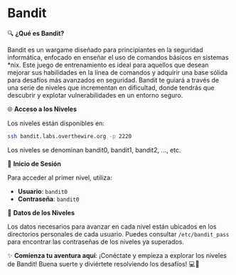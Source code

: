 # Bandit

🔍 **¿Qué es Bandit?**

Bandit es un wargame diseñado para principiantes en la seguridad informática, enfocado en enseñar el uso de comandos básicos en sistemas \*nix. Este juego de entrenamiento es ideal para aquellos que desean mejorar sus habilidades en la línea de comandos y adquirir una base sólida para desafíos más avanzados en seguridad. Bandit te guiará a través de una serie de niveles que incrementan en dificultad, donde tendrás que descubrir y explotar vulnerabilidades en un entorno seguro.

🌐 **Acceso a los Niveles**

Los niveles están disponibles en:

```bash
ssh bandit.labs.overthewire.org -p 2220
```

Los niveles se denominan bandit0, bandit1, bandit2, ..., etc.

🚪 **Inicio de Sesión**

Para acceder al primer nivel, utiliza:

* **Usuario**: `bandit0`
* **Contraseña**: `bandit0`

🔑 **Datos de los Niveles**

Los datos necesarios para avanzar en cada nivel están ubicados en los directorios personales de cada usuario. Puedes consultar `/etc/bandit_pass` para encontrar las contraseñas de los niveles ya superados.

✨ **Comienza tu aventura aquí**: ¡Conéctate y empieza a explorar los niveles de Bandit! Buena suerte y diviértete resolviendo los desafíos! 💻🚀
